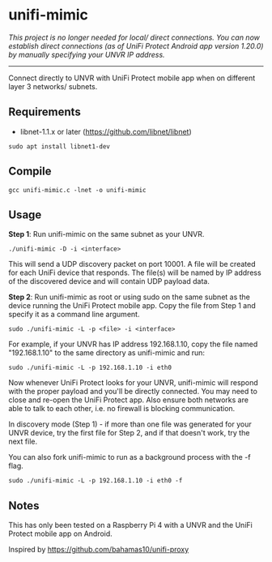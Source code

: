 unifi-mimic
===========

*This project is no longer needed for local/ direct connections.
You can now establish direct connections (as of UniFi Protect Android app
version 1.20.0) by manually specifying your UNVR IP address.*

-----------

Connect directly to UNVR with UniFi Protect mobile app when on
different layer 3 networks/ subnets.

Requirements
------------
* libnet-1.1.x or later (https://github.com/libnet/libnet)

``` console
sudo apt install libnet1-dev
```

Compile
-------
``` console
gcc unifi-mimic.c -lnet -o unifi-mimic
```

Usage
-----
**Step 1**: Run unifi-mimic on the same subnet as your UNVR.

``` console
./unifi-mimic -D -i <interface>
```

This will send a UDP discovery packet on port 10001.  A file will be created
for each UniFi device that responds.  The file(s) will be named by IP address
of the discovered device and will contain UDP payload data.

**Step 2**: Run unifi-mimic as root or using sudo on the same subnet as the
device running the UniFi Protect mobile app.  Copy the file from Step 1
and specify it as a command line argument.

``` console
sudo ./unifi-mimic -L -p <file> -i <interface>
```

For example, if your UNVR has IP address 192.168.1.10, copy the file
named "192.168.1.10" to the same directory as unifi-mimic and run:

``` console
sudo ./unifi-mimic -L -p 192.168.1.10 -i eth0
```

Now whenever UniFi Protect looks for your UNVR, unifi-mimic will respond with
the proper payload and you'll be directly connected.  You may need to close
and re-open the UniFi Protect app.  Also ensure both networks are able
to talk to each other, i.e. no firewall is blocking communication.

In discovery mode (Step 1) - if more than one file was generated for your
UNVR device, try the first file for Step 2, and if that doesn't work, try the
next file.

You can also fork unifi-mimic to run as a background process with the -f flag.

``` console
sudo ./unifi-mimic -L -p 192.168.1.10 -i eth0 -f
```

Notes
-----
This has only been tested on a Raspberry Pi 4 with a UNVR and the
UniFi Protect mobile app on Android.

Inspired by https://github.com/bahamas10/unifi-proxy
